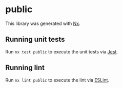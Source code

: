 # public

This library was generated with [Nx](https://nx.dev).

## Running unit tests

Run `nx test public` to execute the unit tests via [Jest](https://jestjs.io).

## Running lint

Run `nx lint public` to execute the lint via [ESLint](https://eslint.org/).
